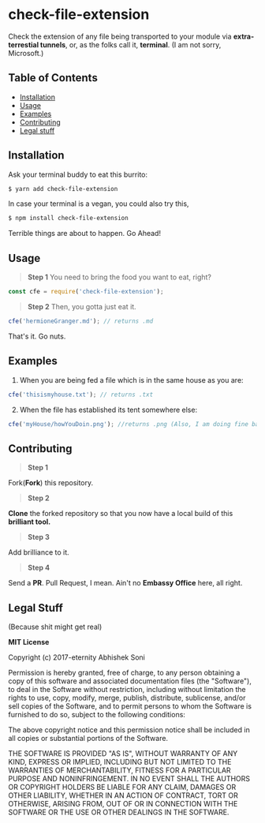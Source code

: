 # check-file-extension
Check the extension of any file being transported to your module via **extra-terrestial tunnels**, or, as the folks call it, **terminal**. (I am not sorry, Microsoft.)

## Table of Contents
* [Installation](#installation)
* [Usage](#usage)
* [Examples](#examples)
* [Contributing](#contributing)
* [Legal stuff](#legal-stuff)

## Installation

Ask your terminal buddy to eat this burrito:

```bash
$ yarn add check-file-extension
```

In case your terminal is a vegan, you could also try this,

```bash
$ npm install check-file-extension
```

Terrible things are about to happen. Go Ahead!

## Usage

> **Step 1**
You need to bring the food you want to eat, right?

```js
const cfe = require('check-file-extension');
```

> **Step 2**
Then, you gotta just eat it.

```js
cfe('hermioneGranger.md'); // returns .md
```

That's it. Go nuts.

## Examples 

1. When you are being fed a file which is in the same house as you are:

```js
cfe('thisismyhouse.txt'); // returns .txt
```
2. When the file has established its tent somewhere else:
```js
cfe('myHouse/howYouDoin.png'); //returns .png (Also, I am doing fine baby, How you doin'?)
```

## Contributing

> **Step 1** 

Fork(**Fork**) this repository.

> **Step 2**

**Clone** the forked repository so that you now have a local build of this **brilliant tool.**

> **Step 3**

Add brilliance to it.

> **Step 4**

Send a **PR**. Pull Request, I mean. Ain't no **Embassy Office** here, all right.

## Legal Stuff

(Because shit might get real)

**MIT License**

Copyright (c) 2017-eternity Abhishek Soni

Permission is hereby granted, free of charge, to any person obtaining a copy
of this software and associated documentation files (the "Software"), to deal
in the Software without restriction, including without limitation the rights
to use, copy, modify, merge, publish, distribute, sublicense, and/or sell
copies of the Software, and to permit persons to whom the Software is
furnished to do so, subject to the following conditions:

The above copyright notice and this permission notice shall be included in all
copies or substantial portions of the Software.

THE SOFTWARE IS PROVIDED "AS IS", WITHOUT WARRANTY OF ANY KIND, EXPRESS OR
IMPLIED, INCLUDING BUT NOT LIMITED TO THE WARRANTIES OF MERCHANTABILITY,
FITNESS FOR A PARTICULAR PURPOSE AND NONINFRINGEMENT. IN NO EVENT SHALL THE
AUTHORS OR COPYRIGHT HOLDERS BE LIABLE FOR ANY CLAIM, DAMAGES OR OTHER
LIABILITY, WHETHER IN AN ACTION OF CONTRACT, TORT OR OTHERWISE, ARISING FROM,
OUT OF OR IN CONNECTION WITH THE SOFTWARE OR THE USE OR OTHER DEALINGS IN THE
SOFTWARE.
